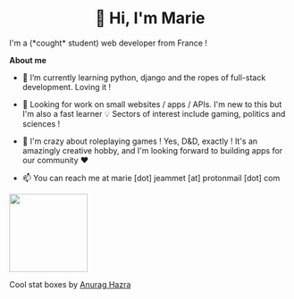 <h1 align="center">👋 Hi, I'm Marie</h1>

I'm a (\*cought\* student) web developer from France ! 

**About me**

- 🌱 I’m currently learning python, django and the ropes of full-stack development. Loving it !

- 💼 Looking for work on small websites / apps / APIs. I'm new to this but I'm also a fast learner 💡 Sectors of interest include gaming, politics and sciences !

- 🎲 I'm crazy about roleplaying games ! Yes, D&D, exactly ! It's an amazingly creative hobby, and I'm looking forward to building apps for our community ♥️

- 📫 You can reach me at marie [dot] jeammet [at] protonmail [dot] com 

<!---
<a href="https://github.com/anuraghazra/github-readme-stats">
  <img height='140' align="center" src="https://github-readme-stats.vercel.app/api?username=mjeammet&show_icons=true&theme=gruvbox&count_private=true" />
</a>
--->
<a href="https://github.com/anuraghazra/github-readme-stats">
  <img height='140' align="center" src="https://github-readme-stats.vercel.app/api/top-langs/?username=mjeammet&layout=compact&langs_count=6&theme=gruvbox" />
</a>

Cool stat boxes by [Anurag Hazra](https://github.com/anuraghazra/github-readme-stats)

<!---
mjeammet/mjeammet is a ✨ special ✨ repository because its `README.md` (this file) appears on your GitHub profile.
You can click the Preview link to take a look at your changes.
--->
